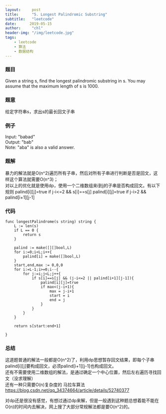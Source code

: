 ```yaml
---
layout:     post
title:      "5. Longest Palindromic Substring"
subtitle:   "leetcode"
date:      2019-05-15
author:     "chl"
header-img: "/img/leetcode.jpg"
tags:
    - leetcode
    - 算法
    - 数据结构
--- 
```


### 题目
Given a string s, find the longest palindromic substring in s. You may assume that the maximum length of s is 1000.

### 题意
给定字符串s，求出s的最长回文子串

### 例子  
Input: "babad"  
Output: "bab"  
Note: "aba" is also a valid answer.

### 题解
暴力的解法就是O(n^2)遍历所有子串，然后对所有子串进行判断是否是回文，这样这个算法就需要O(n^3)；  
对以上的优化就是使用dp，使用一个二维数组来i到j的子串是否构成回文。有以下规则
palind[i][j]=true   if j-i<=2 && s[i]==s[j]
palind[i][j]=true   if j-i>2 && palind[i+1][j-1]

### 代码

```
func longestPalindrome(s string) string {
    L := len(s)
    if L == 0 {
        return s
    }
    
    palind := make([][]bool,L)
    for i:=0;i<L;i++{
        palind[i] = make([]bool,L)
    }
    start,end,max := 0,0,0
    for i:=L-1;i>=0;i--{
        for j:=i;j<L;j++{
            if s[i]==s[j] && (j-i<=2 || palind[i+1][j-1]){
                palind[i][j]=true
                if max<(j-i+1){
                    max = j-i+1
                    start = i
                    end = j
                }
            }
        }
    }
    
    return s[start:end+1]
    
}
```
### 总结
这道题普通的解法一般都是O(n^2)了，利用dp思想暂存回文结果，即每个子串palind[i][j]要构成回文，必须palind[i+1][j-1]也构成回文。  
还有不需要使用二维数组的解法，是通过确定一个中心位置，然后左右遍历寻找回文（没求理解）  
还有一种只需要O(n)复杂度的 马拉车算法
https://blog.csdn.net/qq_34374664/article/details/52740377

对dp还是很没有感觉，有想过通过dp来解，但是一般遇到这种题总想着能不能在O(n)的时间内去解决，网上搜了大部分常规解法都是要O(n^2)的。